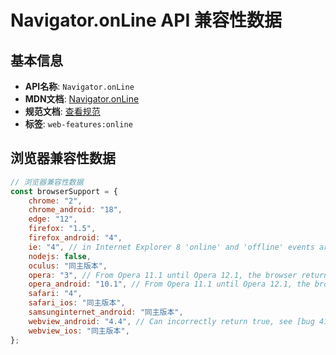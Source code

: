 # Navigator.onLine API 兼容性数据

## 基本信息

- **API名称**: `Navigator.onLine`
- **MDN文档**: [Navigator.onLine](https://developer.mozilla.org/docs/Web/API/Navigator/onLine)
- **规范文档**: [查看规范](https://html.spec.whatwg.org/multipage/system-state.html#dom-navigator-online-dev)
- **标签**: `web-features:online`

## 浏览器兼容性数据

```javascript
// 浏览器兼容性数据
const browserSupport = {
    chrome: "2",
    chrome_android: "18",
    edge: "12",
    firefox: "1.5",
    firefox_android: "4",
    ie: "4", // in Internet Explorer 8 'online' and 'offline' events are raised on the `document.body`; under IE 9 t...,
    nodejs: false,
    oculus: "同主版本",
    opera: "3", // From Opera 11.1 until Opera 12.1, the browser returns `true` when 'Work Offline' mode is disabled an...,
    opera_android: "10.1", // From Opera 11.1 until Opera 12.1, the browser returns `true` when 'Work Offline' mode is disabled an...,
    safari: "4",
    safari_ios: "同主版本",
    samsunginternet_android: "同主版本",
    webview_android: "4.4", // Can incorrectly return true, see [bug 41369933](https://crbug.com/41369933).,
    webview_ios: "同主版本",
};

```

